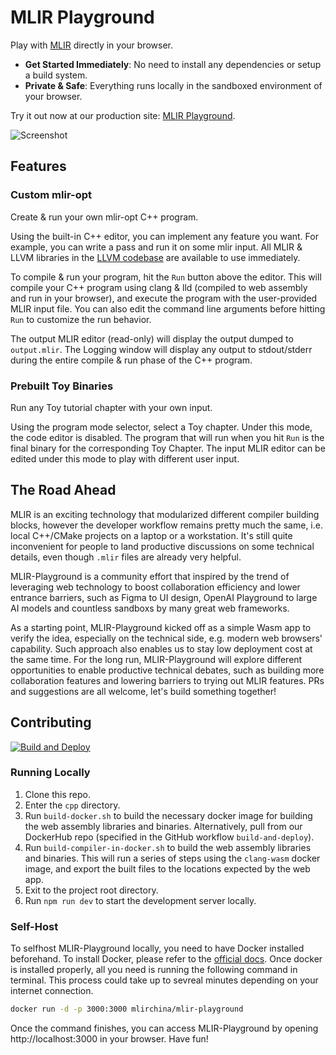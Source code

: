 # MLIR Playground

Play with [MLIR](https://mlir.llvm.org/) directly in your browser.

- **Get Started Immediately**: No need to install any dependencies or setup a build system.
- **Private & Safe**: Everything runs locally in the sandboxed environment of your browser.

Try it out now at our production site: [MLIR Playground](https://playground.mlir-china.org/).

![Screenshot](https://user-images.githubusercontent.com/3676913/187361568-5ab648a3-22e2-4e88-aa7c-c17375ff3134.png)

## Features

### Custom mlir-opt

Create & run your own mlir-opt C++ program.

Using the built-in C++ editor, you can implement any feature you want. For example, you can write a pass and run it on some mlir input. All MLIR & LLVM libraries in the [LLVM codebase](https://github.com/llvm/llvm-project) are available to use immediately.

To compile & run your program, hit the `Run` button above the editor. This will compile your C++ program using clang & lld (compiled to web assembly and run in your browser), and execute the program with the user-provided MLIR input file. You can also edit the command line arguments before hitting `Run` to customize the run behavior.

The output MLIR editor (read-only) will display the output dumped to `output.mlir`. The Logging window will display any output to stdout/stderr during the entire compile & run phase of the C++ program.

### Prebuilt Toy Binaries

Run any Toy tutorial chapter with your own input.

Using the program mode selector, select a Toy chapter. Under this mode, the code editor is disabled. The program that will run when you hit `Run` is the final binary for the corresponding Toy Chapter. The input MLIR editor can be edited under this mode to play with different user input.

## The Road Ahead

MLIR is an exciting technology that modularized different compiler building blocks, however the developer workflow remains pretty much the same, i.e. local C++/CMake projects on a laptop or a workstation. It's still quite inconvenient for people to land productive discussions on some technical details, even though `.mlir` files are already very helpful.

MLIR-Playground is a community effort that inspired by the trend of leveraging web technology to boost collaboration efficiency and lower entrance barriers, such as Figma to UI design, OpenAI Playground to large AI models and countless sandboxs by many great web frameworks.

As a starting point, MLIR-Playground kicked off as a simple Wasm app to verify the idea, especially on the technical side, e.g. modern web browsers' capability. Such approach also enables us to stay low deployment cost at the same time. For the long run, MLIR-Playground will explore different opportunities to enable productive technical debates, such as building more collaboration features and lowering barriers to trying out MLIR features. PRs and suggestions are all welcome, let's build something together!

## Contributing

[![Build and Deploy](https://github.com/MLIR-China/mlir-playground/actions/workflows/build-and-deploy.yml/badge.svg?branch=main)](https://github.com/MLIR-China/mlir-playground/actions/workflows/build-and-deploy.yml)

### Running Locally

1. Clone this repo.
2. Enter the `cpp` directory.
3. Run `build-docker.sh` to build the necessary docker image for building the web assembly libraries and binaries. Alternatively, pull from our DockerHub repo (specified in the GitHub workflow `build-and-deploy`).
4. Run `build-compiler-in-docker.sh` to build the web assembly libraries and binaries. This will run a series of steps using the `clang-wasm` docker image, and export the built files to the locations expected by the web app.
5. Exit to the project root directory.
6. Run `npm run dev` to start the development server locally.

### Self-Host

To selfhost MLIR-Playground locally, you need to have Docker installed beforehand.
To install Docker, please refer to the [official docs](https://docs.docker.com/get-started/#download-and-install-docker).
Once docker is installed properly, all you need is running the following command in terminal. This process could take up to sevreal minutes depending on your internet connection.
```sh
docker run -d -p 3000:3000 mlirchina/mlir-playground
```


Once the command finishes, you can access MLIR-Playground by opening http://localhost:3000 in your browser. Have fun!
